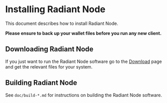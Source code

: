 # Installing Radiant Node

This document describes how to install Radiant Node.

**Please ensure to back up your wallet files before you run any new client.**

## Downloading Radiant Node

If you just want to run the Radiant Node software go to the
[Download](https://radiantblockchain.org/download.html) page and get the relevant
files for your system.

## Building Radiant Node

See `doc/build-*.md` for instructions on building the Radiant Node software.
